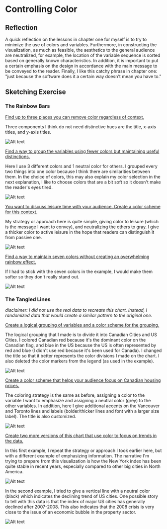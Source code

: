 # Controlling Color
## Reflection
A quick reflection on the lessons in chapter one for myself is to try to minimize the use of colors and variables. Furthermore, in constructing the visualization, as much as feasible, the aesthetics to the general audience are neutralized, for example, the location of the variable sequence is sorted based on generally known characteristics. In addition, it is important to put a certain emphasis on the design in accordance with the main message to be conveyed to the reader. Finally, I like this catchy phrase in chapter one: "just because the software does it a certain way doesn't mean you have to."

## Sketching Exercise
### The Rainbow Bars
<u>Find up to three places you can remove color regardless of context.</u>

Three components I think do not need distinctive hues are the title, x-axis titles, and y-axis titles.

<img
  src="1.1.png"
  alt="Alt text"
  title="Optional title"
  style="display: inline-block; margin: 0 auto; max-width: 800px">


<u> Find a way to group the variables using fewer colors but maintaining useful distinctions.</u>

Here I use 3 different colors and 1 neutral color for others. I grouped every two things into one color because I think there are similarities between them. In the choice of colors, this may also explain my color selection in the next explanation, I like to choose colors that are a bit soft so it doesn't make the reader's eyes tired.

<img
  src="1.2.png"
  alt="Alt text"
  title="Optional title"
  style="display: inline-block; margin: 0 auto; max-width: 800px">


<u>You want to discuss leisure time with your audience. Create a color scheme for this context.</u>

My strategy or approach here is quite simple, giving color to leisure (which is the message I want to convey), and neutralizing the others to gray. I give a thicker color to active leisure in the hope that readers can distinguish it from passive one.

<img
  src="1.3.png"
  alt="Alt text"
  title="Optional title"
  style="display: inline-block; margin: 0 auto; max-width: 800px">


<u>Find a way to maintain seven colors without creating an overwhelming rainbow effect.</u>

If I had to stick with the seven colors in the example, I would make them softer so they don't really stand out.

<img
  src="1.4.png"
  alt="Alt text"
  title="Optional title"
  style="display: inline-block; margin: 0 auto; max-width: 800px">


### The Tangled Lines
*disclaimer: I did not use the real data to recreate this chart. Instead, I randomized data that would create a similar pattern to the original one.*

<u>Create a logical grouping of variables and a color scheme for the grouping.</u>

The logical grouping that I made is to divide it into Canadian Cities and US Cities. I colored Canadian red because it's the dominant color on the Canadian flag, and blue in the US because the US is often represented by red and blue (I didn't use red because it's been used for Canada). I changed the title so that it better represents the color divisions I made on the chart. I also deleted the color markers from the legend (as used in the example).

<img
  src="3.1.png"
  alt="Alt text"
  title="Optional title"
  style="display: inline-block; margin: 0 auto; max-width: 800px">


<u>Create a color scheme that helps your audience focus on Canadian housing prices.</u>

The coloring strategy is the same as before, assigning a color to the variable I want to emphasize and assigning a neutral color (grey) to the other variables. In addition, here I give additional accents on the Vancouver and Toronto lines and labels (bolder/thicker lines and font with a larger size label). The title is also customized.

<img
  src="3.2.png"
  alt="Alt text"
  title="Optional title"
  style="display: inline-block; margin: 0 auto; max-width: 800px">


<u>Create two more versions of this chart that use color to focus on trends in the data.</u>

In this first example, I repeat the strategy or approach I took earlier here, but with a different example of emphasizing information. The narrative I'm trying to prepare from this visualization is how the New York index has been quite stable in recent years, especially compared to other big cities in North America.

<img
  src="3.3.1.png"
  alt="Alt text"
  title="Optional title"
  style="display: inline-block; margin: 0 auto; max-width: 800px">


In the second example, I tried to give a vertical line with a neutral color (black) which indicates the declining trend of US cities. One possible story to tell with this data is that the index of major US cities has generally declined after 2007-2008. This also indicates that the 2008 crisis is very close to the issue of an economic bubble in the property sector.

<img
  src="3.3.2.png"
  alt="Alt text"
  title="Optional title"
  style="display: inline-block; margin: 0 auto; max-width: 800px">

